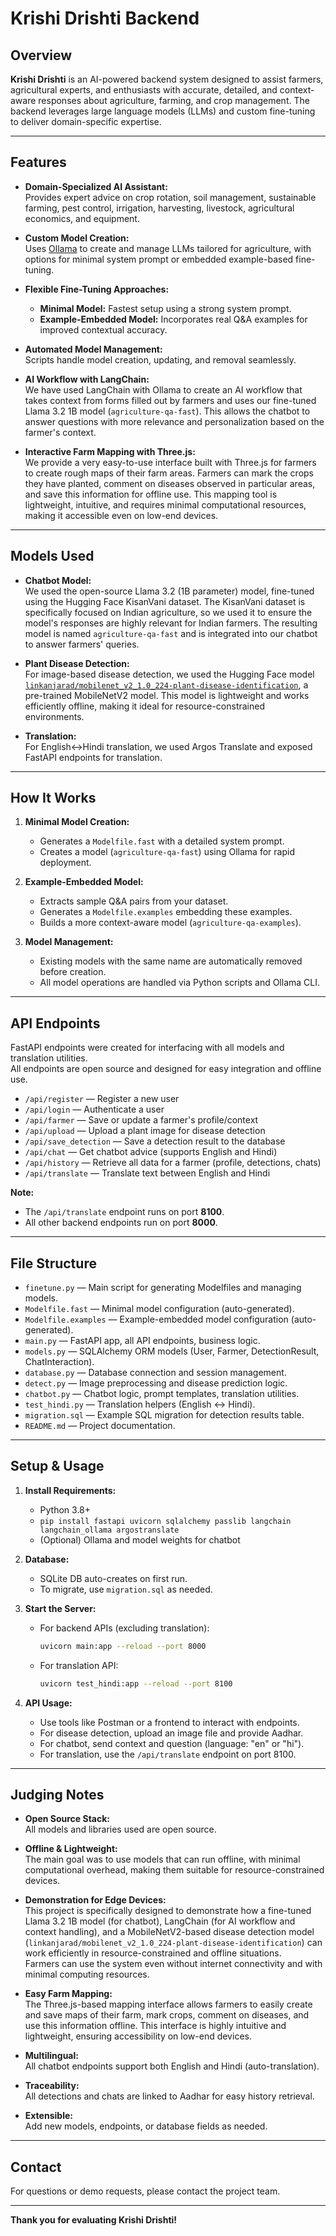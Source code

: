 # Krishi Drishti Backend

## Overview

**Krishi Drishti** is an AI-powered backend system designed to assist farmers, agricultural experts, and enthusiasts with accurate, detailed, and context-aware responses about agriculture, farming, and crop management. The backend leverages large language models (LLMs) and custom fine-tuning to deliver domain-specific expertise.

---

## Features

- **Domain-Specialized AI Assistant:**  
  Provides expert advice on crop rotation, soil management, sustainable farming, pest control, irrigation, harvesting, livestock, agricultural economics, and equipment.

- **Custom Model Creation:**  
  Uses [Ollama](https://ollama.com/) to create and manage LLMs tailored for agriculture, with options for minimal system prompt or embedded example-based fine-tuning.

- **Flexible Fine-Tuning Approaches:**  
  - **Minimal Model:** Fastest setup using a strong system prompt.
  - **Example-Embedded Model:** Incorporates real Q&A examples for improved contextual accuracy.

- **Automated Model Management:**  
  Scripts handle model creation, updating, and removal seamlessly.

- **AI Workflow with LangChain:**  
  We have used LangChain with Ollama to create an AI workflow that takes context from forms filled out by farmers and uses our fine-tuned Llama 3.2 1B model (`agriculture-qa-fast`). This allows the chatbot to answer questions with more relevance and personalization based on the farmer's context.

- **Interactive Farm Mapping with Three.js:**  
  We provide a very easy-to-use interface built with Three.js for farmers to create rough maps of their farm areas. Farmers can mark the crops they have planted, comment on diseases observed in particular areas, and save this information for offline use. This mapping tool is lightweight, intuitive, and requires minimal computational resources, making it accessible even on low-end devices.

---

## Models Used

- **Chatbot Model:**  
  We used the open-source Llama 3.2 (1B parameter) model, fine-tuned using the Hugging Face KisanVani dataset. The KisanVani dataset is specifically focused on Indian agriculture, so we used it to ensure the model's responses are highly relevant for Indian farmers. The resulting model is named `agriculture-qa-fast` and is integrated into our chatbot to answer farmers' queries.

- **Plant Disease Detection:**  
  For image-based disease detection, we used the Hugging Face model [`linkanjarad/mobilenet_v2_1.0_224-plant-disease-identification`](https://huggingface.co/linkanjarad/mobilenet_v2_1.0_224-plant-disease-identification), a pre-trained MobileNetV2 model. This model is lightweight and works efficiently offline, making it ideal for resource-constrained environments.

- **Translation:**  
  For English↔Hindi translation, we used Argos Translate and exposed FastAPI endpoints for translation.

---

## How It Works

1. **Minimal Model Creation:**  
   - Generates a `Modelfile.fast` with a detailed system prompt.
   - Creates a model (`agriculture-qa-fast`) using Ollama for rapid deployment.

2. **Example-Embedded Model:**  
   - Extracts sample Q&A pairs from your dataset.
   - Generates a `Modelfile.examples` embedding these examples.
   - Builds a more context-aware model (`agriculture-qa-examples`).

3. **Model Management:**  
   - Existing models with the same name are automatically removed before creation.
   - All model operations are handled via Python scripts and Ollama CLI.

---

## API Endpoints

FastAPI endpoints were created for interfacing with all models and translation utilities.  
All endpoints are open source and designed for easy integration and offline use.

- `/api/register` — Register a new user
- `/api/login` — Authenticate a user
- `/api/farmer` — Save or update a farmer's profile/context
- `/api/upload` — Upload a plant image for disease detection
- `/api/save_detection` — Save a detection result to the database
- `/api/chat` — Get chatbot advice (supports English and Hindi)
- `/api/history` — Retrieve all data for a farmer (profile, detections, chats)
- `/api/translate` — Translate text between English and Hindi

**Note:**  
- The `/api/translate` endpoint runs on port **8100**.  
- All other backend endpoints run on port **8000**.

---

## File Structure

- `finetune.py` — Main script for generating Modelfiles and managing models.
- `Modelfile.fast` — Minimal model configuration (auto-generated).
- `Modelfile.examples` — Example-embedded model configuration (auto-generated).
- `main.py` — FastAPI app, all API endpoints, business logic.
- `models.py` — SQLAlchemy ORM models (User, Farmer, DetectionResult, ChatInteraction).
- `database.py` — Database connection and session management.
- `detect.py` — Image preprocessing and disease prediction logic.
- `chatbot.py` — Chatbot logic, prompt templates, translation utilities.
- `test_hindi.py` — Translation helpers (English ↔ Hindi).
- `migration.sql` — Example SQL migration for detection results table.
- `README.md` — Project documentation.

---

## Setup & Usage

1. **Install Requirements:**
   - Python 3.8+
   - `pip install fastapi uvicorn sqlalchemy passlib langchain langchain_ollama argostranslate`
   - (Optional) Ollama and model weights for chatbot

2. **Database:**
   - SQLite DB auto-creates on first run.
   - To migrate, use `migration.sql` as needed.

3. **Start the Server:**
   - For backend APIs (excluding translation):  
     ```bash
     uvicorn main:app --reload --port 8000
     ```
   - For translation API:  
     ```bash
     uvicorn test_hindi:app --reload --port 8100
     ```

4. **API Usage:**
   - Use tools like Postman or a frontend to interact with endpoints.
   - For disease detection, upload an image file and provide Aadhar.
   - For chatbot, send context and question (language: "en" or "hi").
   - For translation, use the `/api/translate` endpoint on port 8100.

---

## Judging Notes

- **Open Source Stack:**  
  All models and libraries used are open source.

- **Offline & Lightweight:**  
  The main goal was to use models that can run offline, with minimal computational overhead, making them suitable for resource-constrained devices.

- **Demonstration for Edge Devices:**  
  This project is specifically designed to demonstrate how a fine-tuned Llama 3.2 1B model (for chatbot), LangChain (for AI workflow and context handling), and a MobileNetV2-based disease detection model (`linkanjarad/mobilenet_v2_1.0_224-plant-disease-identification`) can work efficiently in resource-constrained and offline situations.  
  Farmers can use the system even without internet connectivity and with minimal computing resources.

- **Easy Farm Mapping:**  
  The Three.js-based mapping interface allows farmers to easily create and save maps of their farm, mark crops, comment on diseases, and use this information offline. This interface is highly intuitive and lightweight, ensuring accessibility on low-end devices.

- **Multilingual:**  
  All chatbot endpoints support both English and Hindi (auto-translation).

- **Traceability:**  
  All detections and chats are linked to Aadhar for easy history retrieval.

- **Extensible:**  
  Add new models, endpoints, or database fields as needed.

---

## Contact

For questions or demo requests, please contact the project team.

---

**Thank you for evaluating Krishi Drishti!**